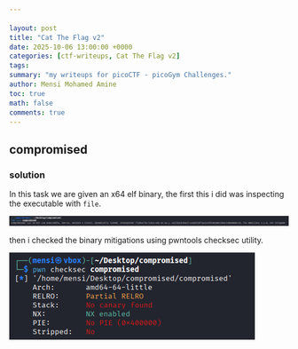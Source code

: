 ```yaml
---

layout: post
title: "Cat The Flag v2"
date: 2025-10-06 13:00:00 +0000
categories: [ctf-writeups, Cat The Flag v2]
tags: 
summary: "my writeups for picoCTF - picoGym Challenges."
author: Mensi Mohamed Amine
toc: true
math: false
comments: true
---
```



## compromised 

### solution 

In this task we are given an x64 elf binary, the first this i did was inspecting the executable with `file`.

![Alt Text](/assets/posts/ctf-enit-2025/compromised/1.png)

then i checked the binary mitigations using pwntools checksec utility. 

![Alt Text](/assets/posts/ctf-enit-2025/compromised/2.png)